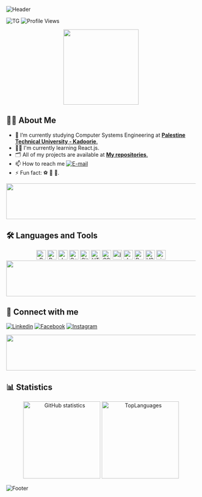 ![Header](https://capsule-render.vercel.app/api?type=waving&color=gradient&height=222&section=header&text=Hi,%20I'm%20Tasneem%20Ghazal!%20%F0%9F%91%8B&fontSize=50)

![TG](https://img.shields.io/badge/Eng.-Tasneem%20Ghazal-4C0099)
![Profile Views](https://komarev.com/ghpvc/?username=Tasneemghazal&label=Profile%20Views&color=CC0066)

<div align="center">
  <img width="200" src="https://media.giphy.com/media/v1.Y2lkPTc5MGI3NjExOHkxaWJpaGV0ZW5qMnk0aHp6b25sMjJkcjAwdHc1dWIwczVybDhqaiZlcD12MV9pbnRlcm5hbF9naWZfYnlfaWQmY3Q9cw/paTz7UZbPfTZFRYnnB/giphy.gif"/>
</div>

## :woman_technologist: About Me
- 🧠 I’m currently studying Computer Systems Engineering at [**Palestine Technical University - Kadoorie**.](https://ptuk.edu.ps/)
- 👩‍💻 I'm currently learning React.js.
- 🗂️ All of my projects are available at [**My repositories**.](https://github.com/Tasneemghazal?tab=repositories)
- 📫 How to reach me <a href="mailto:tasneemgazal5@gmail.com"><img alt="E-mail" src="https://img.shields.io/badge/Email-white?logo=gmail&logoColor=red"></a>
- ⚡ Fun fact: :soccer: :badminton: :book:.

<img src="https://github.com/Govindv7555/Govindv7555/blob/main/49e76e0596857673c5c80c85b84394c1.gif" width="1100px" height="95px">

## :hammer_and_wrench: Languages and Tools
<div align="center">
<img alt="R" src="https://img.shields.io/badge/R-FFF?logo=R&labelColor=0091FF&logoColor=white" height="25px">
<img alt="Python" src="https://img.shields.io/badge/Python-FFF?logo=python&labelColor=3B77A8&logoColor=white" height="25px">
<img alt="Java" src="https://img.shields.io/badge/Java-FFF?logo=python&labelColor=0066CC&logoColor=white" height="25px">
<img alt="C++" src="https://img.shields.io/badge/C++-FFF?logo=cplusplus&labelColor=1B7CDE&logoColor=white" height="25px">
<img alt="Git"! src="https://img.shields.io/badge/Git-FFF?logo=git&labelColor=F05032&logoColor=white" height="25px">
<img alt="HTML" src="https://img.shields.io/badge/HTML-FFF?logo=html5&labelColor=E34F26&logoColor=white" height="25px">
<img alt="CSS" src="https://img.shields.io/badge/CSS-FFF?logo=css3&labelColor=1572B6&logoColor=white" height="25px">
<img alt="jquery" src="https://img.shields.io/badge/jquery-FFF?logo=jquery&labelColor=1572B6&logoColor=white" height="25px">
<img alt="JavaScript" src="https://img.shields.io/badge/JavaScript-FFF?logo=JavaScript&labelColor=yellow&logoColor=white" height="25px">
<img alt="Bootstrap" src="https://img.shields.io/badge/Bootstrap-FFF?logo=Bootstrap&labelColor=660066&logoColor=white" height="25px">
<img alt="VS-Code" src="https://img.shields.io/badge/VS%20Code-FFF?logo=visualstudiocode&labelColor=186BAB&logoColor=white" height="25px">
<img alt="visualstudio" src="https://img.shields.io/badge/atom-FFF?logo=atom&labelColor=1572B6&logoColor=white" height="25px">
  
</div>



<img src="https://github.com/Govindv7555/Govindv7555/blob/main/49e76e0596857673c5c80c85b84394c1.gif" width="1100px" height="95px">

## 🔗 Connect with me
[![Linkedin](https://img.shields.io/badge/linkedin-0A66C2?style=for-the-badge&logo=linkedin&logoColor=white)](https://www.linkedin.com/in/tasneem-ghazal)
[![Facebook](https://img.shields.io/badge/facebook-1877F2?style=for-the-badge&logo=facebook&logoColor=white)](https://www.facebook.com/tasnim.ghazal)
[![Instagram](https://img.shields.io/badge/instagram-1877F2?style=for-the-badge&logo=instagram&logoColor=white)](https://www.instagram.com/tasneemgazal5/)

<img src="https://github.com/Govindv7555/Govindv7555/blob/main/49e76e0596857673c5c80c85b84394c1.gif" width="1100px" height="95px">

## 📊 Statistics
<div align="center">
  <img height="205px" src="https://github-readme-stats.vercel.app/api?username=Tasneemghazal&theme=dracula&hide_border=true" alt="GitHub statistics" />
  <img height="205px" src="https://github-readme-stats.vercel.app/api/top-langs/?username=Tasneemghazal&theme=dracula&custom_title=Top%20%Languages&hide_border=true" alt="TopLanguages" />
</div>

![Footer](https://capsule-render.vercel.app/api?type=waving&color=gradient&height=111&section=footer)
